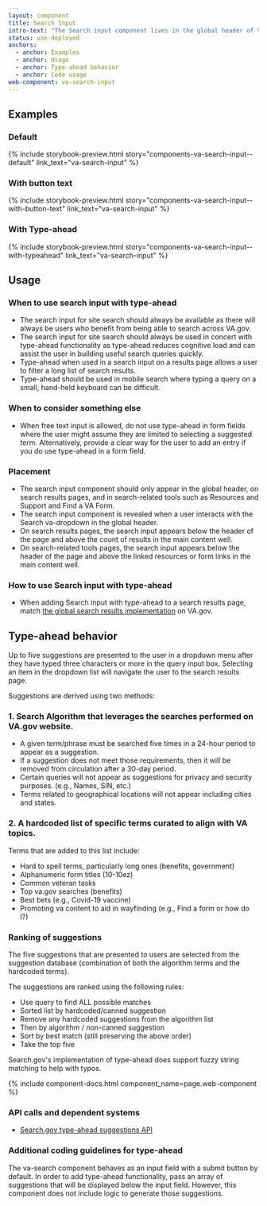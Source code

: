 ```yaml
---
layout: component
title: Search Input
intro-text: "The Search input component lives in the global header of VA.gov and on search results pages, and can be paired with type-ahead functionality. Type-ahead displays up to five suggested search terms in a dropdown below the Search input field while the user is typing a query. The goal of type-ahead is to help Veterans navigate to relevant content more quickly by providing them with suggestions that match the characters they type."
status: use-deployed
anchors:
  - anchor: Examples
  - anchor: Usage
  - anchor: Type-ahead behavior
  - anchor: Code usage
web-component: va-search-input
---
```


## Examples

### Default

{% include storybook-preview.html story="components-va-search-input--default" link_text="va-search-input" %}

### With button text

{% include storybook-preview.html story="components-va-search-input--with-button-text" link_text="va-search-input" %}

### With Type-ahead

{% include storybook-preview.html story="components-va-search-input--with-typeahead" link_text="va-search-input" %}

## Usage

### When to use search input with type-ahead

* The search input for site search should always be available as there will always be users who benefit from being able to search across VA.gov.
* The search input for site search should always be used in concert with type-ahead functionality as type-ahead reduces cognitive load and can assist the user in building useful search queries quickly. 
* Type-ahead when used in a search input on a results page allows a user to filter a long list of search results. 
* Type-ahead should be used in mobile search where typing a query on a small, hand-held keyboard can be difficult.

### When to consider something else

* When free text input is allowed, do not use type-ahead in form fields where the user might assume they are limited to selecting a suggested term. Alternatively, provide a clear way for the user to add an entry if you do use type-ahead in a form field.

### Placement

* The search input component should only appear in the global header, on search results pages, and in search-related tools such as Resources and Support and Find a VA Form. 
* The search input component is revealed when a user interacts with the Search va-dropdown in the global header.
* On search results pages, the search input appears below the header of the page and above the count of results in the main content well.
* On search-related tools pages, the search input appears below the header of the page and above the linked resources or form links in the main content well.

### How to use Search input with type-ahead

* When adding Search input with type-ahead to a search results page, match [the global search results implementation](https://www.va.gov/search/) on VA.gov.

## Type-ahead behavior

Up to five suggestions are presented to the user in a dropdown menu after they have typed three characters or more in the query input box. Selecting an item in the dropdown list will navigate the user to the search results page. 

Suggestions are derived using two methods:

### 1. Search Algorithm that leverages the searches performed on VA.gov website.

- A given term/phrase must be searched five times in a 24-hour period to appear as a suggestion.
- If a suggestion does not meet those requirements, then it will be removed from circulation after a 30-day period.
- Certain queries will not appear as suggestions for privacy and security purposes. (e.g., Names, SIN, etc.)
- Terms related to geographical locations will not appear including cities and states.

### 2. A hardcoded list of specific terms curated to align with VA topics. 

Terms that are added to this list include:

- Hard to spell terms, particularly long ones (benefits, government)
- Alphanumeric form titles (10-10ez)
- Common veteran tasks
- Top va.gov searches (benefits)
- Best bets (e.g., Covid-19 vaccine)
- Promoting va content to aid in wayfinding (e.g., Find a form or how do I?)

### Ranking of suggestions

The five suggestions that are presented to users are selected from the suggestion database (combination of both the algorithm terms and the hardcoded terms).

The suggestions are ranked using the following rules:

* Use query to find ALL possible matches
* Sorted list by hardcoded/canned suggestion
* Remove any hardcoded suggestions from the algorithm list 
* Then by algorithm / non-canned suggestion
* Sort by best match (still preserving the above order)
* Take the top five

Search.gov's implementation of type-ahead does support fuzzy string matching to help with typos.

{% include component-docs.html component_name=page.web-component %}

### API calls and dependent systems

* [Search.gov type-ahead suggestions API](https://open.gsa.gov/api/searchgov-suggestions/)

### Additional coding guidelines for type-ahead

The va-search component behaves as an input field with a submit button by default. In order to add type-ahead functionality, pass an array of suggestions that will be displayed below the input field. However, this component does not include logic to generate those suggestions.
